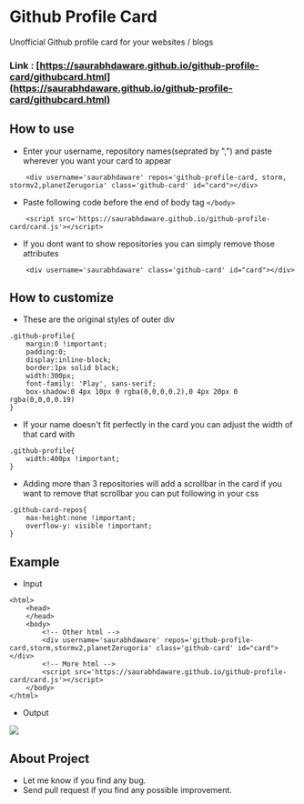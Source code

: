 # Github Profile Card
Unofficial Github profile card for your websites / blogs

### Link : [https://saurabhdaware.github.io/github-profile-card/githubcard.html](https://saurabhdaware.github.io/github-profile-card/githubcard.html) 


## How to use

- Enter your username, repository names(seprated by ",") and paste wherever you want your card to appear
```
    <div username='saurabhdaware' repos='github-profile-card, storm, stormv2,planetZerugoria' class='github-card' id="card"></div>
```

- Paste following code before the end of body tag `</body>`

```
    <script src='https://saurabhdaware.github.io/github-profile-card/card.js'></script>
```

- If you dont want to show repositories you can simply remove those attributes
```
    <div username='saurabhdaware' class='github-card' id="card"></div>

```

## How to customize
- These are the original styles of outer div
```
.github-profile{
    margin:0 !important;
    padding:0;
    display:inline-block;
    border:1px solid black;
    width:300px;
    font-family: 'Play', sans-serif;
    box-shadow:0 4px 10px 0 rgba(0,0,0,0.2),0 4px 20px 0 rgba(0,0,0,0.19)
}
```


- If your name doesn't fit perfectly in the card you can adjust the width of that card with
```
.github-profile{
    width:400px !important;
}
```


- Adding more than 3 repositories will add a scrollbar in the card if you want to remove that scrollbar you can put following in your css
```
.github-card-repos{
    max-height:none !important;
    overflow-y: visible !important;
}
```


## Example
- Input

```
<html>
    <head>
    </head>
    <body>
        <!-- Other html -->
        <div username='saurabhdaware' repos='github-profile-card,storm,stormv2,planetZerugoria' class='github-card' id="card"></div>
        <!-- More html -->
        <script src='https://saurabhdaware.github.io/github-profile-card/card.js'></script>
    </body>
</html>
```

- Output

![](https://raw.githubusercontent.com/saurabhdaware/github-profile-card/master/example.png)


## About Project
- Let me know if you find any bug.
- Send pull request if you find any possible improvement.
